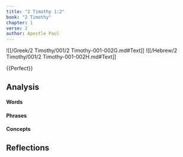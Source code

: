 ```yaml
---
title: "2 Timothy 1:2"
book: "2 Timothy"
chapter: 1
verse: 2
author: Apostle Paul
---
```

![[/Greek/2 Timothy/001/2 Timothy-001-002G.md#Text]]
![[/Hebrew/2 Timothy/001/2 Timothy-001-002H.md#Text]]

{{Perfect}}

## Analysis

#### Words

#### Phrases

#### Concepts

## Reflections
